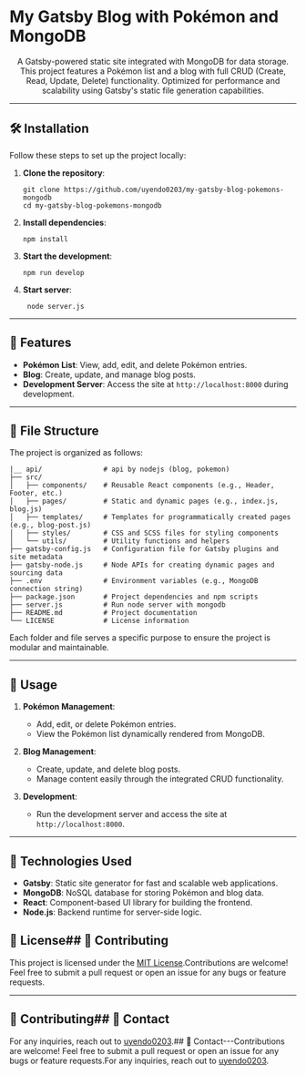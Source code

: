 # My Gatsby Blog with Pokémon and MongoDB

<p align="center">
  A Gatsby-powered static site integrated with MongoDB for data storage. This project features a Pokémon list and a blog with full CRUD (Create, Read, Update, Delete) functionality. Optimized for performance and scalability using Gatsby's static file generation capabilities.
</p>

---

## 🛠 Installation

Follow these steps to set up the project locally:

1. **Clone the repository**:
   ```shell
   git clone https://github.com/uyendo0203/my-gatsby-blog-pokemons-mongodb
   cd my-gatsby-blog-pokemons-mongodb
   ```

2. **Install dependencies**:
   ```shell
   npm install
   ```

3. **Start the development**:
   ```shell
   npm run develop
   ```

4. **Start server**:
   ```shell
    node server.js 
   ```

---

## 🚀 Features

- **Pokémon List**: View, add, edit, and delete Pokémon entries.
- **Blog**: Create, update, and manage blog posts.
- **Development Server**: Access the site at `http://localhost:8000` during development.

---

## 📂 File Structure

The project is organized as follows:

```
|__ api/               # api by nodejs (blog, pokemon)
├── src/
│   ├── components/    # Reusable React components (e.g., Header, Footer, etc.)
│   ├── pages/         # Static and dynamic pages (e.g., index.js, blog.js)
│   ├── templates/     # Templates for programmatically created pages (e.g., blog-post.js)
│   ├── styles/        # CSS and SCSS files for styling components
│   └── utils/         # Utility functions and helpers
├── gatsby-config.js   # Configuration file for Gatsby plugins and site metadata
├── gatsby-node.js     # Node APIs for creating dynamic pages and sourcing data
├── .env               # Environment variables (e.g., MongoDB connection string)
├── package.json       # Project dependencies and npm scripts
├── server.js          # Run node server with mongodb
├── README.md          # Project documentation
└── LICENSE            # License information
```

Each folder and file serves a specific purpose to ensure the project is modular and maintainable.

---

## 📖 Usage

1. **Pokémon Management**:
   - Add, edit, or delete Pokémon entries.
   - View the Pokémon list dynamically rendered from MongoDB.

2. **Blog Management**:
   - Create, update, and delete blog posts.
   - Manage content easily through the integrated CRUD functionality.

3. **Development**:
   - Run the development server and access the site at `http://localhost:8000`.

---

## 🌟 Technologies Used

- **Gatsby**: Static site generator for fast and scalable web applications.
- **MongoDB**: NoSQL database for storing Pokémon and blog data.
- **React**: Component-based UI library for building the frontend.
- **Node.js**: Backend runtime for server-side logic.


## 📜 License## 🤝 Contributing

This project is licensed under the [MIT License](LICENSE).Contributions are welcome! Feel free to submit a pull request or open an issue for any bugs or feature requests.

------

## 🤝 Contributing## 📧 Contact








For any inquiries, reach out to [uyendo0203](mailto:uyendo0203@example.com).## 📧 Contact---Contributions are welcome! Feel free to submit a pull request or open an issue for any bugs or feature requests.For any inquiries, reach out to [uyendo0203](mailto:uyendo0203@example.com).